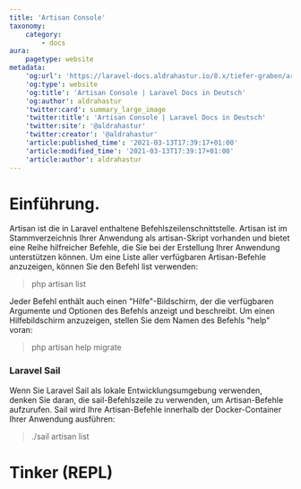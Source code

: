 ```yaml
---
title: 'Artisan Console'
taxonomy:
    category:
        - docs
aura:
    pagetype: website
metadata:
    'og:url': 'https://laravel-docs.aldrahastur.io/8.x/tiefer-graben/artisan-console'
    'og:type': website
    'og:title': 'Artisan Console | Laravel Docs in Deutsch'
    'og:author': aldrahastur
    'twitter:card': summary_large_image
    'twitter:title': 'Artisan Console | Laravel Docs in Deutsch'
    'twitter:site': '@aldrahastur'
    'twitter:creator': '@aldrahastur'
    'article:published_time': '2021-03-13T17:39:17+01:00'
    'article:modified_time': '2021-03-13T17:39:17+01:00'
    'article:author': aldrahastur
---
```


# Einführung.
Artisan ist die in Laravel enthaltene Befehlszeilenschnittstelle. Artisan ist im Stammverzeichnis Ihrer Anwendung als artisan-Skript vorhanden und bietet eine Reihe hilfreicher Befehle, die Sie bei der Erstellung Ihrer Anwendung unterstützen können. Um eine Liste aller verfügbaren Artisan-Befehle anzuzeigen, können Sie den Befehl list verwenden:
> php artisan list

Jeder Befehl enthält auch einen "Hilfe"-Bildschirm, der die verfügbaren Argumente und Optionen des Befehls anzeigt und beschreibt. Um einen Hilfebildschirm anzuzeigen, stellen Sie dem Namen des Befehls "help" voran:
> php artisan help migrate

### Laravel Sail
Wenn Sie Laravel Sail als lokale Entwicklungsumgebung verwenden, denken Sie daran, die sail-Befehlszeile zu verwenden, um Artisan-Befehle aufzurufen. Sail wird Ihre Artisan-Befehle innerhalb der Docker-Container Ihrer Anwendung ausführen:
> ./sail artisan list

# Tinker (REPL)